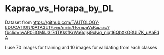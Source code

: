 # Kaprao_vs_Horapa_by_DL
Dataset from https://github.com/TAUTOLOGY-EDUCATION/DATASET/tree/main/HorapaVsKaprao?fbclid=IwAR05IOMilJ3r7dTKk0fKrWa6djsj9xlviq_niqtI6QbXkOGUIi7K_uAaFdA

I use 70 images for training and 10 images for validating from each classes
